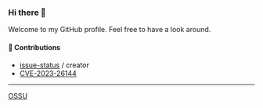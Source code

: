 ### Hi there 👋

Welcome to my GitHub profile. Feel free to have a look around.

#### 👾 Contributions

- [issue-status](https://github.com/tadhglewis/issue-status) / creator
- [CVE-2023-26144](https://security.snyk.io/vuln/SNYK-JS-GRAPHQL-5905181)

---
[OSSU](https://github.com/ossu/computer-science)
